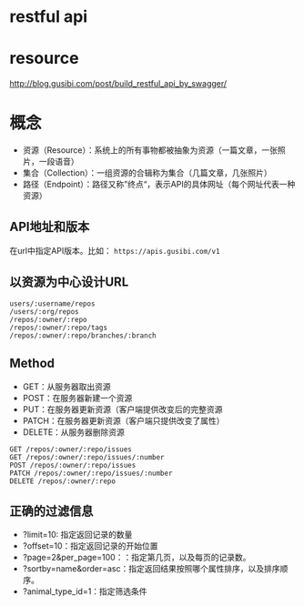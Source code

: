 # restful api

# resource
http://blog.gusibi.com/post/build_restful_api_by_swagger/

# 概念
- 资源（Resource）：系统上的所有事物都被抽象为资源（一篇文章，一张照片，一段语音）
- 集合（Collection）：一组资源的合辑称为集合（几篇文章，几张照片）
- 路径（Endpoint）：路径又称”终点“，表示API的具体网址（每个网址代表一种资源）

## API地址和版本
在url中指定API版本。比如：
``https://apis.gusibi.com/v1``

## 以资源为中心设计URL
```$xslt
users/:username/repos
/users/:org/repos
/repos/:owner/:repo
/repos/:owner/:repo/tags
/repos/:owner/:repo/branches/:branch
```

## Method
- GET：从服务器取出资源
- POST：在服务器新建一个资源
- PUT：在服务器更新资源（客户端提供改变后的完整资源
- PATCH：在服务器更新资源（客户端只提供改变了属性）
- DELETE：从服务器删除资源

```$xslt
GET /repos/:owner/:repo/issues
GET /repos/:owner/:repo/issues/:number
POST /repos/:owner/:repo/issues
PATCH /repos/:owner/:repo/issues/:number
DELETE /repos/:owner/:repo
```

## 正确的过滤信息

- ?limit=10: 指定返回记录的数量
- ?offset=10：指定返回记录的开始位置
- ?page=2&per_page=100：：指定第几页，以及每页的记录数。
- ?sortby=name&order=asc：指定返回结果按照哪个属性排序，以及排序顺序。
- ?animal_type_id=1：指定筛选条件
